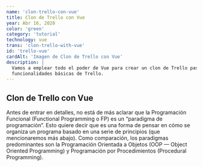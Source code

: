 ```yaml
---
name: 'clon-trello-con-vue'
title: Clon de Trello con Vue
year: Abr 16, 2020
color: 'green'
category: 'tutorial'
technology: vue
trans: 'clon-trello-with-vue'
id: 'trello-vue'
cardAlt: 'Imagen de Clon de Trello con Vue'
description: |
  Vamos a emplear todo el poder de Vue para crear un clon de Trello paso a paso, contará con un plugin de drag and drop y todas las 
  funcionalidades básicas de Trello.
---
```


## Clon de Trello con Vue

Antes de entrar en detalles, no está de más aclarar que la Programación Funcional (Functional Programming o FP) es un “paradigma de programación”. Esto quiere decir que es una forma de pensar en cómo se organiza un programa basado en una serie de principios (que mencionaremos más abajo). Como comparación, los paradigmas predominantes son la Programación Orientada a Objetos (OOP — Object Oriented Programming) y Programación por Procedimientos (Procedural Programming).